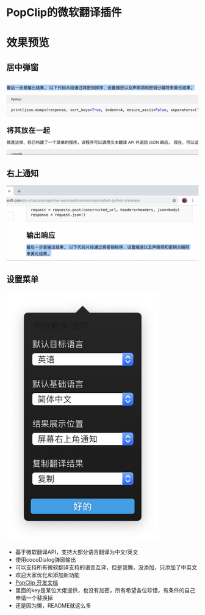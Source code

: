 # PopClip的微软翻译插件

# 效果预览

## 居中弹窗
![居中](images/center.gif)

## 右上通知
![右上](images/top.gif)

## 设置菜单
![选项](images/option.png)


- 基于微软翻译API，支持大部分语言翻译为中文/英文
- 使用cocoDialog弹窗输出
- 可以支持所有微软翻译支持的语言互译，但是我懒，没添加，只添加了中英文
- 欢迎大家优化和添加新功能
- [PopClip 开发文档](https://github.com/pilotmoon/PopClip-Extensions)
- 里面的key是某位大佬提供，也没有加密，所有希望各位珍惜，有条件的自己申请一个替换掉
- 还是因为懒，README就这么多
